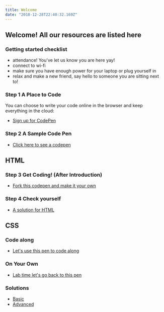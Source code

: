 ```yaml
---
title: Welcome
date: "2018-12-28T22:40:32.169Z"
---
```


## Welcome! All our resources are listed here

### Getting started checklist

- attendance! You've let us know you are here yay!
- connect to wi-fi
- make sure you have enough power for your laptop or plug yourself in
- relax and make a new friend, say hello to someone you are sitting next to!


### Step 1 A Place to Code
You can choose to write your code online in the browser and keep everything in the cloud:
- [Sign up for CodePen](codepen.io)

### Step 2 A Sample Code Pen

- [Click here to see a codepen](https://codepen.io/krafalski/pen/GzMoae)

## HTML

### Step 3 Get Coding! (After Introduction)
 - [Fork this codepen and make it your own](https://codepen.io/krafalski/pen/omGbmd?editors=1100)

### Step 4 Check yourself
- [A solution for HTML](https://codepen.io/madeline10302/pen/zRmrrX)

## CSS

### Code along

- [Let's use this pen to code along ](https://codepen.io/krafalski/pen/GzMoae)

### On Your Own
- [Lab time let's go back to this pen](https://codepen.io/krafalski/pen/omGbmd?editors=1100)


### Solutions

- [Basic](https://codepen.io/madeline10302/pen/YeJwqq)
- [Advanced](https://codepen.io/madeline10302/pen/GQYoZr)
